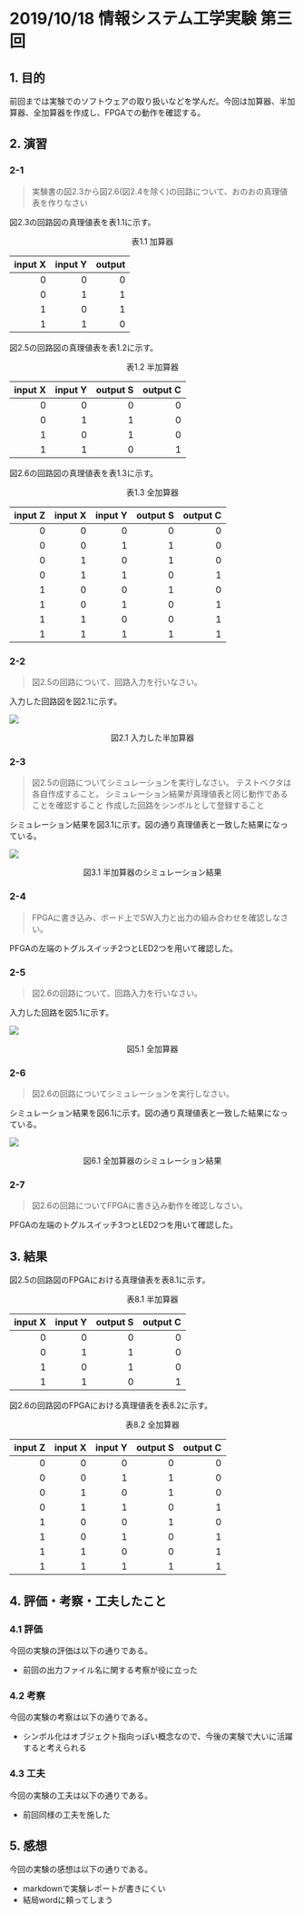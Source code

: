 # 2019/10/18 情報システム工学実験 第三回

<style>
    .c{
        text-align:center;
    }
</style>

## 1. 目的
前回までは実験でのソフトウェアの取り扱いなどを学んだ。今回は加算器、半加算器、全加算器を作成し、FPGAでの動作を確認する。

## 2. 演習
### 2-1
> 実験書の図2.3から図2.6(図2.4を除く)の回路について、おのおの真理値表を作りなさい
> 

図2.3の回路図の真理値表を表1.1に示す。

<div class="c">表1.1 加算器</div>

| input X | input Y | output |
| --------: | --------: | --------: |
|0|0|0|
|0|1|1|
|1|0|1|
|1|1|0|

図2.5の回路図の真理値表を表1.2に示す。

<div class="c">表1.2 半加算器</div>


| input X | input Y | output S | output C |
| --------: | --------: | --------: | --------: |
|0|0|0|0|
|0|1|1|0|
|1|0|1|0|
|1|1|0|1|

図2.6の回路図の真理値表を表1.3に示す。

<div class="c">表1.3 全加算器</div>

| input Z | input X | input Y | output S | output C |
| --------: | --------: | --------: | --------: | --------: |
|0|0|0|0|0|
|0|0|1|1|0|
|0|1|0|1|0|
|0|1|1|0|1|
|1|0|0|1|0|
|1|0|1|0|1|
|1|1|0|0|1|
|1|1|1|1|1|

### 2-2
> 図2.5の回路について、回路入力を行いなさい。
> 

入力した回路図を図2.1に示す。

![](https://i.imgur.com/MNG8vct.png)

<div class="c">図2.1 入力した半加算器</div>

### 2-3
> 図2.5の回路についてシミュレーションを実行しなさい。
> テストベクタは各自作成すること。
> シミュレーション結果が真理値表と同じ動作であることを確認すること
> 作成した回路をシンボルとして登録すること
> 

シミュレーション結果を図3.1に示す。図の通り真理値表と一致した結果になっている。

![](https://i.imgur.com/3a7HfiD.png)

<div class="c">図3.1 半加算器のシミュレーション結果</div>

### 2-4
> FPGAに書き込み、ボード上でSW入力と出力の組み合わせを確認しなさい。
> 

PFGAの左端のトグルスイッチ2つとLED2つを用いて確認した。

### 2-5
> 図2.6の回路について、回路入力を行いなさい。
> 

入力した回路を図5.1に示す。

![](https://i.imgur.com/DBv72f2.png)

<div class="c">図5.1 全加算器</div>

### 2-6
> 図2.6の回路についてシミュレーションを実行しなさい。
> 

シミュレーション結果を図6.1に示す。図の通り真理値表と一致した結果になっている。

![](https://i.imgur.com/35tE318.png)

<div class="c">図6.1 全加算器のシミュレーション結果</div>

### 2-7
> 図2.6の回路についてFPGAに書き込み動作を確認しなさい。
> 

PFGAの左端のトグルスイッチ3つとLED2つを用いて確認した。

## 3. 結果
図2.5の回路図のFPGAにおける真理値表を表8.1に示す。

<div class="c">表8.1 半加算器</div>


| input X | input Y | output S | output C |
| --------: | --------: | --------: | --------: |
|0|0|0|0|
|0|1|1|0|
|1|0|1|0|
|1|1|0|1|

図2.6の回路図のFPGAにおける真理値表を表8.2に示す。

<div class="c">表8.2 全加算器</div>

| input Z | input X | input Y | output S | output C |
| --------: | --------: | --------: | --------: | --------: |
|0|0|0|0|0|
|0|0|1|1|0|
|0|1|0|1|0|
|0|1|1|0|1|
|1|0|0|1|0|
|1|0|1|0|1|
|1|1|0|0|1|
|1|1|1|1|1|

## 4. 評価・考察・工夫したこと
### 4.1 評価
今回の実験の評価は以下の通りである。
* 前回の出力ファイル名に関する考察が役に立った

### 4.2 考察
今回の実験の考察は以下の通りである。
* シンボル化はオブジェクト指向っぽい概念なので、今後の実験で大いに活躍すると考えられる

### 4.3 工夫
今回の実験の工夫は以下の通りである。
* 前回同様の工夫を施した

## 5. 感想
今回の実験の感想は以下の通りである。
* markdownで実験レポートが書きにくい
* 結局wordに頼ってしまう
